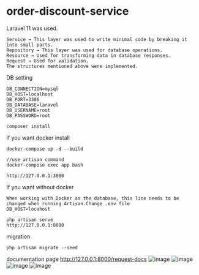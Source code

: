 # order-discount-service

Laravel 11 was used.
```
Service → This layer was used to write minimal code by breaking it into small parts.
Repository → This layer was used for database operations.
Resource → Used for transforming data in database responses.
Request → Used for validation.
The structures mentioned above were implemented.
```

DB setting
```shell
DB_CONNECTION=mysql
DB_HOST=localhost
DB_PORT=3306
DB_DATABASE=laravel
DB_USERNAME=root
DB_PASSWORD=root
```


```shell
composer install 
```
If you want docker install
```shell
docker-compose up -d --build

//use artisan command
docker-compose exec app bash

http://127.0.0.1:3000

```

If you want without docker
```shell
When working with Docker as the database, this line needs to be changed when running Artisan.Change .env file
DB_HOST=locahost

php artisan serve
http://127.0.0.1:8000
```

migration
```shell
php artisan migrate --seed

```
documentation page
http://127.0.0.1:8000/request-docs
![image](https://github.com/user-attachments/assets/698557b1-92f8-4619-be38-bf8e8a411914)
![image](https://github.com/user-attachments/assets/f474bf1b-d41c-40e6-9a23-d4dc50613c70)
![image](https://github.com/user-attachments/assets/d3b39d0d-afdc-4d92-9302-61444a6bee1d)
![image](https://github.com/user-attachments/assets/b5555315-18bc-4a31-ab18-864812533418)



